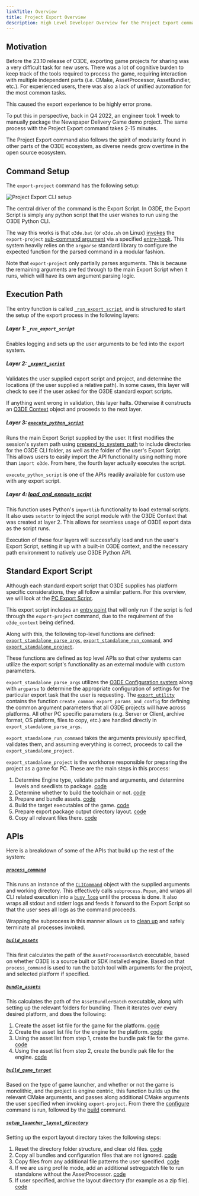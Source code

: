 ```yaml
---
linkTitle: Overview
title: Project Export Overview
description: High Level Developer Overview for the Project Export command.
---
```


## Motivation

Before the 23.10 release of O3DE, exporting game projects for sharing was a very difficult task for new users. There was a lot of cognitive burden to keep track of the tools required to process the game, requiring interaction with multiple independent parts (i.e. CMake, AssetProcessor, AssetBundler, etc.). For experienced users, there was also a lack of unified automation for the most common tasks.

This caused the export experience to be highly error prone. 

To put this in perspective, back in Q4 2022, an engineer took 1 week to manually package the Newspaper Delivery Game demo project. The same process with the Project Export command takes 2-15 minutes.

The Project Export command also follows the spirit of modularity found in other parts of the O3DE ecosystem, as diverse needs grow overtime in the open source ecosystem.

## Command Setup
The `export-project` command has the following setup:

![Project Export CLI setup](/images/engine-dev/o3de-cli/project-export/project-export-cli-setup.png)

The central driver of the command is the Export Script. In O3DE, the Export Script is simply any python script that the user wishes to run using the O3DE Python CLI.

The way this works is that `o3de.bat` (or `o3de.sh` on Linux) [invokes](https://github.com/o3de/o3de/blob/development/scripts/o3de.py#L107-L108) the `export-project` [sub-command argument](https://github.com/o3de/o3de/blob/development/scripts/o3de.py#L79) via a specified [entry-hook](https://github.com/o3de/o3de/blob/development/scripts/o3de/o3de/export_project.py#L484). This system heavily relies on the `argparse` standard library to configure the expected function for the parsed command in a modular fashion.

Note that `export-project` only partially parses arguments. This is because the remaining arguments are fed through to the main Export Script when it runs, which will have its own argument parsing logic.

## Execution Path
The entry function is called [`_run_export_script`](https://github.com/o3de/o3de/blob/development/scripts/o3de/o3de/export_project.py#L367), and is structured to start the setup of the export process in the following layers:

##### Layer 1: **`_run_export_script`**  
Enables logging and sets up the user arguments to be fed into the export system.
##### Layer 2: **[`_export_script`](https://github.com/o3de/o3de/blob/development/scripts/o3de/o3de/export_project.py#L307)** 
Validates the user supplied export script and project, and determine the locations (if the user supplied a relative path). In some cases, this layer will check to see if the user asked for the O3DE standard export scripts. 

If anything went wrong in validation, this layer halts. Otherwise it constructs an [O3DE Context](https://github.com/o3de/o3de/blob/development/scripts/o3de/o3de/export_project.py#L112) object and proceeds to the next layer.
##### Layer 3: **[`execute_python_script`](https://github.com/o3de/o3de/blob/development/scripts/o3de/o3de/export_project.py#L235)** 
Runs the main Export Script supplied by the user. It first modifies the session's system path using [prepend_to_system_path](https://github.com/o3de/o3de/blob/development/scripts/o3de/o3de/utils.py#L154) to include directories for the O3DE CLI folder, as well as the folder of the user's Export Script. This allows users to easily import the API functionality using nothing more than `import o3de`. From here, the fourth layer actually executes the script.

`execute_python_script` is one of the APIs readily available for custom use with any export script. 

##### Layer 4: **[load_and_execute_script](https://github.com/o3de/o3de/blob/development/scripts/o3de/o3de/utils.py#L167)**
This function uses Python's `importlib` functionality to load external scripts. It also uses `setattr` to inject the script module with the O3DE Context that was created at layer 2. This allows for seamless usage of O3DE export data as the script runs.

Execution of these four layers will successfully load and run the user's Export Script, setting it up with a built-in O3DE context, and the necessary path environment to natively use O3DE Python API.

## Standard Export Script

Although each standard export script that O3DE supplies has platform specific considerations, they all follow a similar pattern. For this overview, we will look at the [PC Export Script](https://github.com/o3de/o3de/blob/development/scripts/o3de/ExportScripts/export_source_built_project.py).

This export script includes an [entry point](https://github.com/o3de/o3de/blob/development/scripts/o3de/ExportScripts/export_source_built_project.py#L424-L446) that will only run if the script is fed through the `export-project` command, due to the requirement of the `o3de_context` being defined.

Along with this, the following top-level functions are defined: [`export_standalone_parse_args`](https://github.com/o3de/o3de/blob/development/scripts/o3de/ExportScripts/export_source_built_project.py#L224), [`export_standalone_run_command`](https://github.com/o3de/o3de/blob/development/scripts/o3de/ExportScripts/export_source_built_project.py#L336), and [`export_standalone_project`](https://github.com/o3de/o3de/blob/development/scripts/o3de/ExportScripts/export_source_built_project.py#L24).

These functions are defined as top level APIs so that other systems can utilize the export script's functionality as an external module with custom parameters.

`export_standalone_parse_args` utilizes the [O3DE Configuration system](https://github.com/o3de/o3de/blob/development/scripts/o3de/o3de/command_utils.py#L133) along with `argparse` to determine the appropriate configuration of settings for the particular export task that the user is requesting. The [`export_utility`](https://github.com/o3de/o3de/blob/development/scripts/o3de/ExportScripts/export_utility.py) contains the function `create_common_export_params_and_config` for defining the common argument parameters that all O3DE projects will have across platforms. All other PC specific parameters (e.g. Server or Client, archive format, OS platform, files to copy, etc.) are handled directly in `export_standalone_parse_args`.

`export_standalone_run_command` takes the arguments previously specified, validates them, and assuming everything is correct, proceeds to call the `export_standalone_project`.

`export_standalone_project` is the workhorse responsible for preparing the project as a game for PC. These are the main steps in this process: 
1. Determine Engine type, validate paths and arguments, and determine levels and seedlists to package. [code](https://github.com/o3de/o3de/blob/development/scripts/o3de/ExportScripts/export_source_built_project.py#L84-L128)
1. Determine whether to build the toolchain or not. [code](https://github.com/o3de/o3de/blob/development/scripts/o3de/ExportScripts/export_source_built_project.py#L133-L141)
1. Prepare and bundle assets. [code](https://github.com/o3de/o3de/blob/development/scripts/o3de/ExportScripts/export_source_built_project.py#L144-L156)
1. Build the target executables of the game. [code](https://github.com/o3de/o3de/blob/development/scripts/o3de/ExportScripts/export_source_built_project.py#L159-L178)
1. Prepare export package output directory layout. [code](https://github.com/o3de/o3de/blob/development/scripts/o3de/ExportScripts/export_source_built_project.py#L181-L208)
1. Copy all relevant files there. [code](https://github.com/o3de/o3de/blob/development/scripts/o3de/ExportScripts/export_source_built_project.py#L211-L221)


## APIs
Here is a breakdown of some of the APIs that build up the rest of the system:

##### **[`process_command`](https://github.com/o3de/o3de/blob/development/scripts/o3de/o3de/export_project.py#L235)** 
This runs an instance of the [`CLICommand`](https://github.com/o3de/o3de/blob/development/scripts/o3de/o3de/utils.py#L68) object with the supplied arguments and working directory. This effectively calls `subprocess.Popen`, and wraps all CLI related execution into a [`busy loop`](https://github.com/o3de/o3de/blob/development/scripts/o3de/o3de/utils.py#L110-L116) until the process is done. It also wraps all stdout and stderr logs and feeds it forward to the Export Script so that the user sees all logs as the command proceeds.

Wrapping the subprocess in this manner allows us to [clean up](https://github.com/o3de/o3de/blob/development/scripts/o3de/o3de/utils.py#L118-L124) and safely terminate all processes invoked.


##### **[`build_assets`](https://github.com/o3de/o3de/blob/development/scripts/o3de/o3de/export_project.py#L583)** 
This first calculates the path of the `AssetProcessorBatch` executable, based on whether O3DE is a source built or SDK installed engine. Based on that `process_command` is used to run the batch tool with arguments for the project, and selected platform if specified.

##### **[`bundle_assets`](https://github.com/o3de/o3de/blob/development/scripts/o3de/o3de/export_project.py#L797)** 
This calculates the path of the `AssetBundlerBatch` executable, along with setting up the relevant folders for bundling. Then it iterates over every desired platform, and does the following:
1. Create the asset list file for the game for the platform. [code](https://github.com/o3de/o3de/blob/development/scripts/o3de/o3de/export_project.py#L844)
2. Create the asset list file for the engine for the platform. [code](https://github.com/o3de/o3de/blob/development/scripts/o3de/o3de/export_project.py#L855)
3. Using the asset list from step 1, create the bundle pak file for the game. [code](https://github.com/o3de/o3de/blob/development/scripts/o3de/o3de/export_project.py#L868)
4. Using the asset list from step 2, create the bundle pak file for the engine. [code](https://github.com/o3de/o3de/blob/development/scripts/o3de/o3de/export_project.py#L880)

##### **[`build_game_target`](https://github.com/o3de/o3de/blob/development/scripts/o3de/o3de/export_project.py#L704)** 
Based on the type of game launcher, and whether or not the game is monolithic, and the project is engine centric, this function builds up the relevant CMake arguments, and passes along additional CMake arguments the user specified when invoking `export-project`. From there the [configure](https://github.com/o3de/o3de/blob/development/scripts/o3de/o3de/export_project.py#L765) command is run, followed by the [build](https://github.com/o3de/o3de/blob/development/scripts/o3de/o3de/export_project.py#L790) command.


##### **[`setup_launcher_layout_directory`](https://github.com/o3de/o3de/blob/development/scripts/o3de/o3de/export_project.py#L704)** 

Setting up the export layout directory takes the following steps:
1. Reset the directory folder structure, and clear old files. [code](https://github.com/o3de/o3de/blob/development/scripts/o3de/o3de/export_project.py#L934-L939)
2. Copy all bundles and configuration files that are not ignored. [code](https://github.com/o3de/o3de/blob/development/scripts/o3de/o3de/export_project.py#L943-L959)
3. Copy files from any additional file patterns the user specified. [code](https://github.com/o3de/o3de/blob/development/scripts/o3de/o3de/export_project.py#L961-L963)
4. If we are using profile mode, add an additional setregpatch file to run standalone without the AssetProcessor. [code](https://github.com/o3de/o3de/blob/development/scripts/o3de/o3de/export_project.py#L968-L975)
5. If user specified, archive the layout directory (for example as a zip file). [code](https://github.com/o3de/o3de/blob/development/scripts/o3de/o3de/export_project.py#L978-L982)
